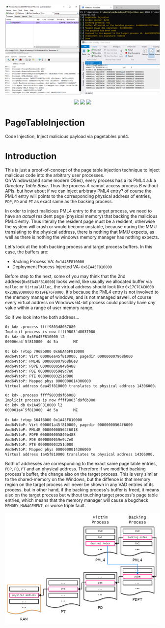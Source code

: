 <p align="center">
<img src="image.png">
</p>

<p align="center">
<img src="https://img.shields.io/github/workflow/status/kkent030315/PageTableInjection/MSBuild?style=for-the-badge">
<img src="https://img.shields.io/badge/platform-win--64-00a2ed?style=for-the-badge">
<img src="https://img.shields.io/github/license/kkent030315/PageTableInjection?style=for-the-badge">
</p>

# PageTableInjection

Code Injection, Inject malicious payload via pagetables pml4.

# Introduction

This is just a proof-of-concept of the page table injection technique to inject malicious code into the arbitrary user processes.  
On Windows(and some modern OSes), every process has a its PML4 a.k.a *Directory Table Base*. Thus the process *A* cannot access process *B* without APIs. but how about if we can inject arbitrary PML4 entry? of course the PML4 entry will points to the corresponding physical address of entries, `PDP`, `PD` and `PT` as exact same as the backing process.  

In order to inject malicious PML4 entry to the target process, we need to have an *actual* resident page (physical memory) that backing the malicious PML4 entry. Thus literally the resident page must be a resident, otherwise the system will crash or would become unstable, because during the MMU translating to the physical address, there is nothing that MMU expects, as well as there is nothing the windows memory manager has nothing expects.

Let's look at the both backing process and target process buffers. In this case, the buffers are:

- Backing Process VA: `0x1A45F810000`
- Deployment Process Injected VA: `0x6EA45F810000`

Before step to the next, some of you may think that the 2nd address(`0x6EA45F810000`) looks weird, like usually we allocated buffer via `malloc` or `VirtualAlloc`, the virtual address should look like `0x17C7CAC0000` `0x23BE9D80000` `0x19FE76F0000`. it's because the PML4 entry is not involved to the memory manager of windows, and is not managed aswell. of course every virtual address on Windows 64-bit process could possibly have *any* value within a range of user memory range.

So if we look into the both address...

```
0: kd> .process ffff9803d8037080
Implicit process is now ffff9803`d8037080
0: kd> db 0x6EA45F810000 l2
00006ea4`5f810000  4d 5a       MZ

0: kd> !vtop 7968b000 0x6EA45F810000
Amd64VtoP: Virt 00006ea45f810000, pagedir 000000007968b000
Amd64VtoP: PML4E 000000007968b6e8
Amd64VtoP: PDPE 000000005849b488
Amd64VtoP: PDE 0000000059e9c7e0
Amd64VtoP: PTE 000000003251d080
Amd64VtoP: Mapped phys 0000000014306000
Virtual address 6ea45f810000 translates to physical address 14306000.
```

```
0: kd> .process ffff9803d9f6b080
Implicit process is now ffff9803`d9f6b080
0: kd> db 0x1A45F810000 l2
000001a4`5f810000  4d 5a       MZ

0: kd> !vtop 564f6000 0x1A45F810000
Amd64VtoP: Virt 000001a45f810000, pagedir 00000000564f6000
Amd64VtoP: PML4E 00000000564f6018
Amd64VtoP: PDPE 000000005849b488
Amd64VtoP: PDE 0000000059e9c7e0
Amd64VtoP: PTE 000000003251d080
Amd64VtoP: Mapped phys 0000000014306000
Virtual address 1a45f810000 translates to physical address 14306000.
```

Both of addresses are corresponding to the exact same page table entries, `PDP`, `PD`, `PT` and an physical address. Therefore if we modified backing process's buffer, the change also on the target process. This is very similar to the shared-memory on the Windows, but the diffence is that memory region on the target process will never be shown in any VAD entries of its process. but in other hand, if the backing process's buffer is freed, it means also on the target process but without touching target process's page table entries, which means that the memory manager will cause a bugcheck `MEMORY_MANAGEMENT`, or worse triple fault.

<p align="center">
<img src="diagram.png">
</p>
